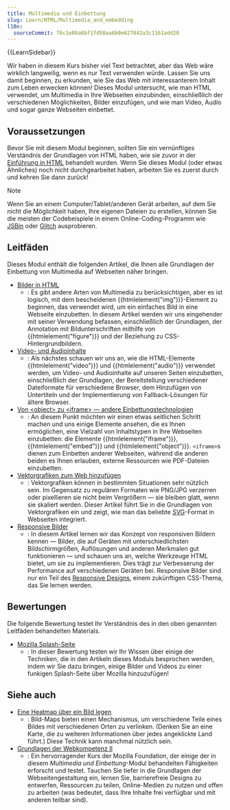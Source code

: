 ```yaml
---
title: Multimedia und Einbettung
slug: Learn/HTML/Multimedia_and_embedding
l10n:
  sourceCommit: 76c1e86a6bf1fd58aa6b0e627842a3c1161add28
---
```


{{LearnSidebar}}

Wir haben in diesem Kurs bisher viel Text betrachtet, aber das Web wäre wirklich langweilig, wenn es nur Text verwenden würde. Lassen Sie uns damit beginnen, zu erkunden, wie Sie das Web mit interessanterem Inhalt zum Leben erwecken können! Dieses Modul untersucht, wie man HTML verwendet, um Multimedia in Ihre Webseiten einzubinden, einschließlich der verschiedenen Möglichkeiten, Bilder einzufügen, und wie man Video, Audio und sogar ganze Webseiten einbettet.

## Voraussetzungen

Bevor Sie mit diesem Modul beginnen, sollten Sie ein vernünftiges Verständnis der Grundlagen von HTML haben, wie sie zuvor in der [Einführung in HTML](/de/docs/Learn/HTML/Introduction_to_HTML) behandelt wurden. Wenn Sie dieses Modul (oder etwas Ähnliches) noch nicht durchgearbeitet haben, arbeiten Sie es zuerst durch und kehren Sie dann zurück!

> [!NOTE]
> Wenn Sie an einem Computer/Tablet/anderen Gerät arbeiten, auf dem Sie nicht die Möglichkeit haben, Ihre eigenen Dateien zu erstellen, können Sie die meisten der Codebeispiele in einem Online-Coding-Programm wie [JSBin](https://jsbin.com/) oder [Glitch](https://glitch.com/) ausprobieren.

## Leitfäden

Dieses Modul enthält die folgenden Artikel, die Ihnen alle Grundlagen der Einbettung von Multimedia auf Webseiten näher bringen.

- [Bilder in HTML](/de/docs/Learn/HTML/Multimedia_and_embedding/Images_in_HTML)
  - : Es gibt andere Arten von Multimedia zu berücksichtigen, aber es ist logisch, mit dem bescheidenen {{htmlelement("img")}}-Element zu beginnen, das verwendet wird, um ein einfaches Bild in eine Webseite einzubetten. In diesem Artikel werden wir uns eingehender mit seiner Verwendung befassen, einschließlich der Grundlagen, der Annotation mit Bildunterschriften mithilfe von {{htmlelement("figure")}} und der Beziehung zu CSS-Hintergrundbildern.
- [Video- und Audioinhalte](/de/docs/Learn/HTML/Multimedia_and_embedding/Video_and_audio_content)
  - : Als nächstes schauen wir uns an, wie die HTML-Elemente {{htmlelement("video")}} und {{htmlelement("audio")}} verwendet werden, um Video- und Audioinhalte auf unseren Seiten einzubetten, einschließlich der Grundlagen, der Bereitstellung verschiedener Dateiformate für verschiedene Browser, dem Hinzufügen von Untertiteln und der Implementierung von Fallback-Lösungen für ältere Browser.
- [Von \<object> zu \<iframe> — andere Einbettungstechnologien](/de/docs/Learn/HTML/Multimedia_and_embedding/Other_embedding_technologies)
  - : An diesem Punkt möchten wir einen etwas seitlichen Schritt machen und uns einige Elemente ansehen, die es Ihnen ermöglichen, eine Vielzahl von Inhaltstypen in Ihre Webseiten einzubetten: die Elemente {{htmlelement("iframe")}}, {{htmlelement("embed")}} und {{htmlelement("object")}}. `<iframe>`s dienen zum Einbetten anderer Webseiten, während die anderen beiden es Ihnen erlauben, externe Ressourcen wie PDF-Dateien einzubetten.
- [Vektorgrafiken zum Web hinzufügen](/de/docs/Learn/HTML/Multimedia_and_embedding/Adding_vector_graphics_to_the_Web)
  - : Vektorgrafiken können in bestimmten Situationen sehr nützlich sein. Im Gegensatz zu regulären Formaten wie PNG/JPG verzerren oder pixellieren sie nicht beim Vergrößern — sie bleiben glatt, wenn sie skaliert werden. Dieser Artikel führt Sie in die Grundlagen von Vektorgrafiken ein und zeigt, wie man das beliebte [SVG](/de/docs/Glossary/SVG)-Format in Webseiten integriert.
- [Responsive Bilder](/de/docs/Learn/HTML/Multimedia_and_embedding/Responsive_images)
  - : In diesem Artikel lernen wir das Konzept von responsiven Bildern kennen — Bilder, die auf Geräten mit unterschiedlichsten Bildschirmgrößen, Auflösungen und anderen Merkmalen gut funktionieren — und schauen uns an, welche Werkzeuge HTML bietet, um sie zu implementieren. Dies trägt zur Verbesserung der Performance auf verschiedenen Geräten bei. Responsive Bilder sind nur ein Teil des [Responsive Designs](/de/docs/Learn/CSS/CSS_layout/Responsive_Design), einem zukünftigen CSS-Thema, das Sie lernen werden.

## Bewertungen

Die folgende Bewertung testet Ihr Verständnis des in den oben genannten Leitfäden behandelten Materials.

- [Mozilla Splash-Seite](/de/docs/Learn/HTML/Multimedia_and_embedding/Mozilla_splash_page)
  - : In dieser Bewertung testen wir Ihr Wissen über einige der Techniken, die in den Artikeln dieses Moduls besprochen werden, indem wir Sie dazu bringen, einige Bilder und Videos zu einer funkigen Splash-Seite über Mozilla hinzuzufügen!

## Siehe auch

- [Eine Heatmap über ein Bild legen](/de/docs/Learn/HTML/Howto/Add_a_hit_map_on_top_of_an_image)
  - : Bild-Maps bieten einen Mechanismus, um verschiedene Teile eines Bildes mit verschiedenen Orten zu verlinken. (Denken Sie an eine Karte, die zu weiteren Informationen über jedes angeklickte Land führt.) Diese Technik kann manchmal nützlich sein.
- [Grundlagen der Webkompetenz II](https://mozilla.github.io/curriculum-final/web-lit-basics-two/session01-why-do-we-use-the-web.html#overview)
  - : Ein hervorragender Kurs der Mozilla Foundation, der einige der in diesem _Multimedia und Einbettung_-Modul behandelten Fähigkeiten erforscht und testet. Tauchen Sie tiefer in die Grundlagen der Webseitengestaltung ein, lernen Sie, barrierefreie Designs zu entwerfen, Ressourcen zu teilen, Online-Medien zu nutzen und offen zu arbeiten (was bedeutet, dass Ihre Inhalte frei verfügbar und mit anderen teilbar sind).
